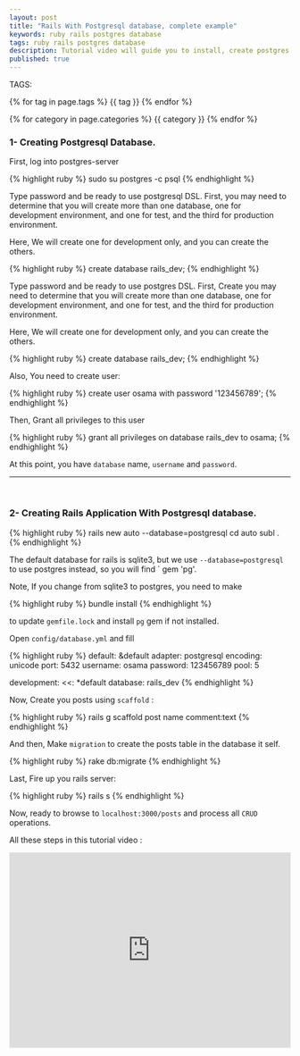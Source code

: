 ```yaml
---
layout: post
title: "Rails With Postgresql database, complete example"
keywords: ruby rails postgres database
tags: ruby rails postgres database
description: Tutorial video will guide you to install, create postgres database and create rails application using it, step by step tutorial guide.
published: true
---
```


TAGS:
   
   {% for tag in page.tags %} {{ tag }} {% endfor %}

   {% for category in page.categories %} {{ category }} {% endfor %}

 <h3>1- Creating Postgresql Database.</h3>

First, log into postgres-server

{% highlight ruby %}
sudo su postgres -c psql
{% endhighlight %}

Type password and be ready to use postgresql DSL.
First, you may need to determine that you will create more than one database, one for development environment, and one for test, and the third for production environment.

Here, We will create one for development only, and you can create the others.

{% highlight ruby %}
create database rails_dev;
{% endhighlight %}

Type password and be ready to use postgres DSL.
First, Create you may need to determine that you will create more than one database, one for development environment, and one for test, and the third for production environment.

Here, We will create one for development only, and you can create the others.

{% highlight ruby %}
create database rails_dev;
{% endhighlight %}

Also, You need to create user:

{% highlight ruby %}
create user osama with password '123456789';
{% endhighlight %}

Then, Grant all privileges to this user

{% highlight ruby %}
grant all privileges on database rails_dev to osama;
{% endhighlight %}

At this point, you have `database` name, `username` and `password`.

<hr>
<br>

<h3>2- Creating Rails Application With Postgresql database.</h3>

{% highlight ruby %}
rails new auto --database=postgresql
cd auto
subl .
{% endhighlight %}

The default database for rails is sqlite3, but we use `--database=postgresql` to use postgres instead, so you will find ` gem 'pg'.

Note, If you change from sqlite3 to postgres, you need to make 

{% highlight ruby %}
bundle install
{% endhighlight %}

 to update `gemfile.lock` and install `pg` gem if not installed.

Open `config/database.yml` and fill 

{% highlight ruby %}
  default: &default
  adapter: postgresql
  encoding: unicode
  port: 5432
  username: osama
  password: 123456789
  pool: 5

development:
  <<: *default
  database: rails_dev
{% endhighlight %}

Now, Create you posts using `scaffold` :

{% highlight ruby %}
rails g scaffold post name comment:text
{% endhighlight %}

And then, Make `migration` to create the posts table in the database it self.

{% highlight ruby %}
rake db:migrate
{% endhighlight %}

Last, Fire up you rails server:

{% highlight ruby %}
rails s
{% endhighlight %}

Now, ready to browse to `localhost:3000/posts` and process all `CRUD` operations.

All these steps in this tutorial video :

<iframe width="100%" height="350" src="https://www.youtube.com/embed/-ajUunAwezo" frameborder="0" allowfullscreen></iframe>











